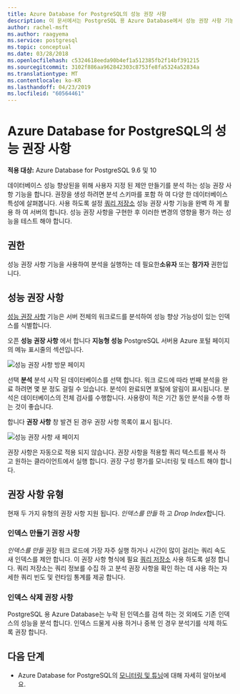 ```yaml
---
title: Azure Database for PostgreSQL의 성능 권장 사항
description: 이 문서에서는 PostgreSQL 용 Azure Database에서 성능 권장 사항 기능을 설명 합니다.
author: rachel-msft
ms.author: raagyema
ms.service: postgresql
ms.topic: conceptual
ms.date: 03/28/2018
ms.openlocfilehash: c5324618eeda90b4ef1a512385fb2f14bf391215
ms.sourcegitcommit: 3102f886aa962842303c8753fe8fa5324a52834a
ms.translationtype: MT
ms.contentlocale: ko-KR
ms.lasthandoff: 04/23/2019
ms.locfileid: "60564461"
---
```

# <a name="performance-recommendations-in-azure-database-for-postgresql"></a>Azure Database for PostgreSQL의 성능 권장 사항

**적용 대상:** Azure Database for PostgreSQL 9.6 및 10

데이터베이스 성능 향상된을 위해 사용자 지정 된 제안 만들기를 분석 하는 성능 권장 사항 기능을 합니다. 권장을 생성 하려면 분석 스키마를 포함 하 여 다양 한 데이터베이스 특성에 살펴봅니다. 사용 하도록 설정 [쿼리 저장소](concepts-query-store.md) 성능 권장 사항 기능을 완벽 하 게 활용 하 여 서버의 합니다. 성능 권장 사항을 구현한 후 이러한 변경의 영향을 평가 하는 성능을 테스트 해야 합니다. 

## <a name="permissions"></a>권한
성능 권장 사항 기능을 사용하여 분석을 실행하는 데 필요한**소유자** 또는 **참가자** 권한입니다.

## <a name="performance-recommendations"></a>성능 권장 사항
[성능 권장 사항](concepts-performance-recommendations.md) 기능은 서버 전체의 워크로드를 분석하여 성능 향상 가능성이 있는 인덱스를 식별합니다.

오픈 **성능 권장 사항** 에서 합니다 **지능형 성능** PostgreSQL 서버용 Azure 포털 페이지의 메뉴 표시줄의 섹션입니다.

![성능 권장 사항 방문 페이지](./media/concepts-performance-recommendations/performance-recommendations-page.png)

선택 **분석** 분석 시작 된 데이터베이스를 선택 합니다. 워크 로드에 따라 번째 분석을 완료 하려면 몇 분 정도 걸릴 수 있습니다. 분석이 완료되면 포털에 알림이 표시됩니다. 분석은 데이터베이스의 전체 검사를 수행합니다. 사용량이 적은 기간 동안 분석을 수행 하는 것이 좋습니다. 

합니다 **권장 사항** 창 발견 된 경우 권장 사항 목록이 표시 됩니다.

![성능 권장 사항 새 페이지](./media/concepts-performance-recommendations/performance-recommendations-result.png)

권장 사항은 자동으로 적용 되지 않습니다. 권장 사항을 적용할 쿼리 텍스트를 복사 하 고 원하는 클라이언트에서 실행 합니다. 권장 구성 평가를 모니터링 및 테스트 해야 합니다. 

## <a name="recommendation-types"></a>권장 사항 유형

현재 두 가지 유형의 권장 사항 지원 됩니다. *인덱스를 만들* 하 고 *Drop Index*합니다.

### <a name="create-index-recommendations"></a>인덱스 만들기 권장 사항
*인덱스를 만들* 권장 워크 로드에 가장 자주 실행 하거나 시간이 많이 걸리는 쿼리 속도 새 인덱스를 제안 합니다. 이 권장 사항 형식에 필요 [쿼리 저장소](concepts-query-store.md) 사용 하도록 설정 합니다. 쿼리 저장소는 쿼리 정보를 수집 하 고 분석 권장 사항을 확인 하는 데 사용 하는 자세한 쿼리 빈도 및 런타임 통계를 제공 합니다.

### <a name="drop-index-recommendations"></a>인덱스 삭제 권장 사항
PostgreSQL 용 Azure Database는 누락 된 인덱스를 검색 하는 것 외에도 기존 인덱스의 성능을 분석 합니다. 인덱스 드물게 사용 하거나 중복 인 경우 분석기를 삭제 하도록 권장 합니다.


## <a name="next-steps"></a>다음 단계
- Azure Database for PostgreSQL의 [모니터링 및 튜닝](concepts-monitoring.md)에 대해 자세히 알아보세요.

